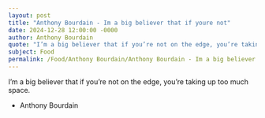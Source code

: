 ```yaml
---
layout: post
title: "Anthony Bourdain - Im a big believer that if youre not"
date: 2024-12-28 12:00:00 -0000
author: Anthony Bourdain
quote: "I’m a big believer that if you’re not on the edge, you’re taking up too much space."
subject: Food
permalink: /Food/Anthony Bourdain/Anthony Bourdain - Im a big believer that if youre not
---
```


I’m a big believer that if you’re not on the edge, you’re taking up too much space.

- Anthony Bourdain
